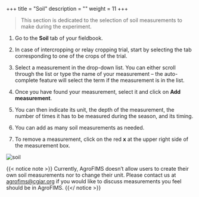 +++
title = "Soil"
description = ""
weight = 11
+++

> This section is dedicated to the selection of soil measurements to make during the experiment.  

1. Go to the **Soil** tab of your fieldbook.
2. In case of intercropping or relay cropping trial, start by selecting the tab corresponding to one of the crops of the trial.

3.	Select a measurement in the drop-down list. You can either scroll through the list or type the name of your measurement – the auto-complete feature will select the term if the measurement is in the list.   
4.	Once you have found your measurement, select it and click on **Add measurement**.  
5.	You can then indicate its unit, the depth of the measurement, the number of times it has to be measured during the season, and its timing. 
6.	You can add as many soil measurements as needed.
7.	To remove a measurement, click on the red **x** at the upper right side of the measurement box.

![soil](https://agrofims.github.io/helpdocs/images/soil.png)

{{< notice note >}}
Currently, AgroFIMS doesn’t allow users to create their own soil measurements nor to change their unit. Please contact us at agrofims@cgiar.org if you would like to discuss measurements you feel should be in AgroFIMS. 
{{</ notice >}}


